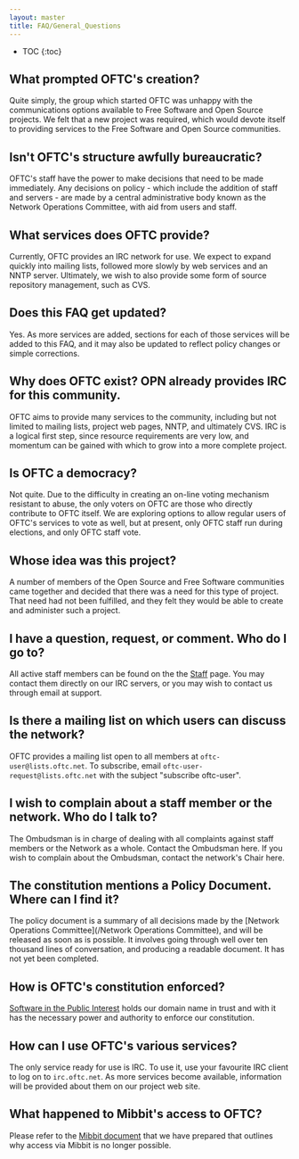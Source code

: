 ```yaml
---
layout: master
title: FAQ/General_Questions
---
```

* TOC
{:toc}

## What prompted OFTC's creation? ##

Quite simply, the group which started OFTC was unhappy with the communications
options available to Free Software and Open Source projects. We felt that a new
project was required, which would devote itself to providing services to the
Free Software and Open Source communities.

## Isn't OFTC's structure awfully bureaucratic? ##

OFTC's staff have the power to make decisions that need to be made immediately.
Any decisions on policy - which include the addition of staff and servers - are
made by a central administrative body known as the Network Operations Committee,
with aid from users and staff.

## What services does OFTC provide? ##

Currently, OFTC provides an IRC network for use. We expect to expand quickly
into mailing lists, followed more slowly by web services and an NNTP server.
Ultimately, we wish to also provide some form of source repository management,
such as CVS.

## Does this FAQ get updated? ##

Yes. As more services are added, sections for each of those services will be
added to this FAQ, and it may also be updated to reflect policy changes or
simple corrections.

## Why does OFTC exist? OPN already provides IRC for this community. ##

OFTC aims to provide many services to the community, including but not limited
to mailing lists, project web pages, NNTP, and ultimately CVS. IRC is a logical
first step, since resource requirements are very low, and momentum can be gained
with which to grow into a more complete project.

## Is OFTC a democracy? ##

Not quite. Due to the difficulty in creating an on-line voting mechanism
resistant to abuse, the only voters on OFTC are those who directly contribute to
OFTC itself. We are exploring options to allow regular users of OFTC's services
to vote as well, but at present, only OFTC staff run during elections, and only
OFTC staff vote.

## Whose idea was this project? ##

A number of members of the Open Source and Free Software communities came
together and decided that there was a need for this type of project. That need
had not been fulfilled, and they felt they would be able to create and
administer such a project.

## I have a question, request, or comment. Who do I go to? ##

All active staff members can be found on the the [Staff](/Staff) page. You may
contact them directly on our IRC servers, or you may wish to contact us through
email at support.

## Is there a mailing list on which users can discuss the network? ##

OFTC provides a mailing list open to all members at `oftc-user@lists.oftc.net`.
To subscribe, email `oftc-user-request@lists.oftc.net` with the subject "subscribe
oftc-user".

## I wish to complain about a staff member or the network. Who do I talk to? ##

The Ombudsman is in charge of dealing with all complaints against staff members
or the Network as a whole. Contact the Ombudsman here. If you wish to complain
about the Ombudsman, contact the network's Chair here.

## The constitution mentions a Policy Document. Where can I find it? ##

The policy document is a summary of all decisions made by the [Network
Operations Committee](/Network Operations Committee), and will be released as
soon as is possible. It involves going through well over ten thousand lines of
conversation, and producing a readable document. It has not yet been completed.

## How is OFTC's constitution enforced? ##

[Software in the Public Interest](http://www.spi-inc.org/) holds our domain name
in trust and with it has the necessary power and authority to enforce our
constitution.

## How can I use OFTC's various services? ##

The only service ready for use is IRC. To use it, use your favourite IRC client
to log on to `irc.oftc.net`. As more services become available, information will
be provided about them on our project web site.

## What happened to Mibbit's access to OFTC? ##

Please refer to the [Mibbit document](/Mibbit) that we have prepared that outlines why access via Mibbit is no longer possible.
